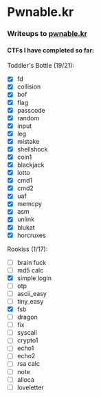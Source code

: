 # Pwnable.kr
### Writeups to [pwnable.kr](https://pwnable.kr) 



#### CTFs I have completed so far: 
Toddler's Bottle (19/21):

- [x] fd
- [x] collision
- [x] bof
- [x] flag
- [x] passcode
- [x] random
- [x] input
- [x] leg
- [x] mistake
- [x] shellshock
- [x] coin1
- [x] blackjack
- [x] lotto
- [x] cmd1
- [x] cmd2
- [x] uaf
- [x] memcpy
- [x] asm
- [x] unlink
- [x] blukat
- [x] horcruxes

Rookiss (1/17):
- [ ] brain fuck
- [ ] md5 calc
- [x] simple login
- [ ] otp
- [ ] ascii_easy
- [ ] tiny_easy
- [x] fsb
- [ ] dragon
- [ ] fix
- [ ] syscall
- [ ] crypto1
- [ ] echo1
- [ ] echo2
- [ ] rsa calc
- [ ] note
- [ ] alloca
- [ ] loveletter
